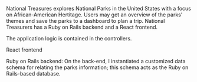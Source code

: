 National Treasures explores National Parks in the United States with a focus on African-American Hertitage. Users may get an overview of the parks' themes and save the parks to a dashboard to plan a trip. National Treasurers has a Ruby on Rails backend and a React frontend.

The application logic is contained in the controllers.

React frontend

Ruby on Rails backend:
On the back-end, I instantiated a customized data schema for relating the parks information; this schema acts as the Ruby on Rails-based database.